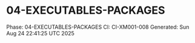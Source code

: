 # 04-EXECUTABLES-PACKAGES
Phase: 04-EXECUTABLES-PACKAGES
CI: CI-XM001-008
Generated: Sun Aug 24 22:41:25 UTC 2025
